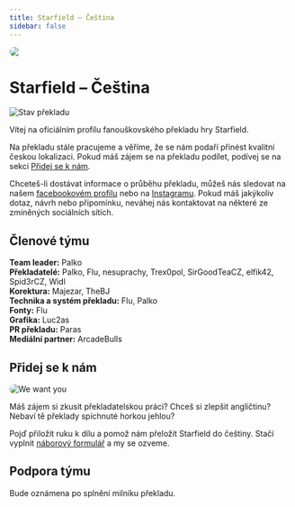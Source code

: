 ```yaml
---
title: Starfield – Čeština
sidebar: false
---
```


<div style="border-radius: 16px; overflow: hidden; margin-bottom: 16px;">
  <img src="/banner.jpg">
</div>

# Starfield – Čeština

<img src="https://weblate.prekladyher.eu/widget/starfield/starfield/cs/svg-badge.svg" alt="Stav překladu">

Vítej na oficiálním profilu fanouškovského překladu hry Starfield.

Na překladu stále pracujeme a věříme, že se nám podaří přinést kvalitní českou lokalizaci. Pokud máš zájem se na překladu podílet, podívej se na sekci [Přidej se k nám](#pridej-se-k-nam).

Chceteš-li dostávat informace o průběhu překladu, můžeš nás sledovat na našem [facebookovém profilu](TODO) nebo na [Instagramu](TODO). Pokud máš jakýkoliv dotaz, návrh nebo připomínku, neváhej nás kontaktovat na některé ze zmíněných sociálních sítích.


## Členové týmu

**Team leader:** Palko  
**Překladatelé:** Palko, Flu, nesuprachy, Trex0pol, SirGoodTeaCZ, elfik42, Spid3rCZ, Widl  
**Korektura:** Majezar, TheBJ  
**Technika a systém překladu:** Flu, Palko  
**Fonty:** Flu  
**Grafika:** Luc2as  
**PR překladu:** Paras  
**Mediální partner:** ArcadeBulls


## Přidej se k nám

<img src="/we-want-you.jpg" alt="We want you" style="border-radius: 16px; max-width: 200px; margin: 0 auto;">

Máš zájem si zkusit překladatelskou práci? Chceš si zlepšit angličtinu? Nebaví tě překlady spíchnuté horkou jehlou?

Pojď přiložit ruku k dílu a pomož nám přeložit Starfield do češtiny. Stačí vyplnit [náborový formulář](TODO) a my se ozveme.


## Podpora týmu

Bude oznámena po splnění milníku překladu.
